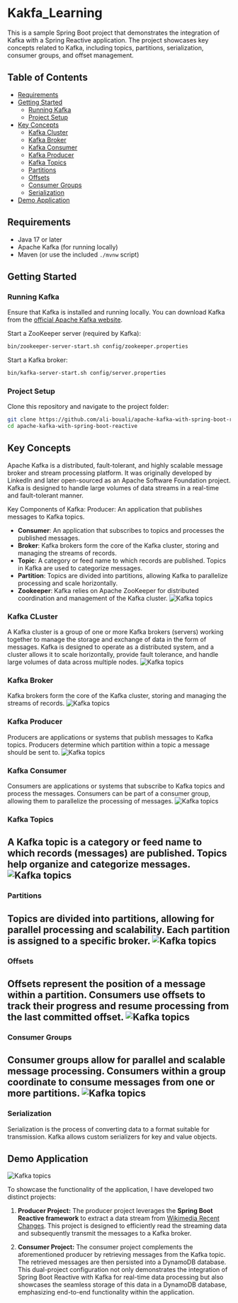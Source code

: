 # Kakfa_Learning

This is a sample Spring Boot project that demonstrates the integration of Kafka with a Spring Reactive application. The project showcases key concepts related to Kafka, including topics, partitions, serialization, consumer groups, and offset management.

## Table of Contents

- [Requirements](#requirements)
- [Getting Started](#getting-started)
    - [Running Kafka](#running-kafka)
    - [Project Setup](#project-setup)
- [Key Concepts](#key-concepts)
    - [Kafka Cluster](#kafka-cluster)
    - [Kafka Broker](#kafka-broker)
    - [Kafka Consumer](#kafka-consumer)
    - [Kafka Producer](#kafka-producer)
    - [Kafka Topics](#kafka-topics)
    - [Partitions](#partitions)
    - [Offsets](#offsets)
    - [Consumer Groups](#consumer-groups)
    - [Serialization](#serialization)
- [Demo Application](#demo-application)


## Requirements

- Java 17 or later
- Apache Kafka (for running locally)
- Maven (or use the included `./mvnw` script)

## Getting Started

### Running Kafka

Ensure that Kafka is installed and running locally. You can download Kafka from the [official Apache Kafka website](https://kafka.apache.org/).

Start a ZooKeeper server (required by Kafka):

```bash
bin/zookeeper-server-start.sh config/zookeeper.properties
```

Start a Kafka broker:
```bash
bin/kafka-server-start.sh config/server.properties
```


### Project Setup

Clone this repository and navigate to the project folder:

```bash
git clone https://github.com/ali-bouali/apache-kafka-with-spring-boot-reactive
cd apache-kafka-with-spring-boot-reactive
```

## Key Concepts

Apache Kafka is a distributed, fault-tolerant, and highly scalable message broker and stream processing platform. It was originally developed by LinkedIn and later open-sourced as an Apache Software Foundation project. Kafka is designed to handle large volumes of data streams in a real-time and fault-tolerant manner.

Key Components of Kafka:
Producer: An application that publishes messages to Kafka topics.

- **Consumer**: An application that subscribes to topics and processes the published messages.
- **Broker**: Kafka brokers form the core of the Kafka cluster, storing and managing the streams of records.
- **Topic**: A category or feed name to which records are published. Topics in Kafka are used to categorize messages.
- **Partition**: Topics are divided into partitions, allowing Kafka to parallelize processing and scale horizontally.
- **Zookeeper**: Kafka relies on Apache ZooKeeper for distributed coordination and management of the Kafka cluster.
  ![Kafka topics](img/kafka_overview.png)

### Kafka CLuster
A Kafka cluster is a group of one or more Kafka brokers (servers) working together to manage the storage and exchange of data in the form of messages. Kafka is designed to operate as a distributed system, and a cluster allows it to scale horizontally, provide fault tolerance, and handle large volumes of data across multiple nodes.
![Kafka topics](img/kafka_cluster.png)

### Kafka Broker
Kafka brokers form the core of the Kafka cluster, storing and managing the streams of records.
![Kafka topics](img/kafka_broker.png)

### Kafka Producer
Producers are applications or systems that publish messages to Kafka topics. Producers determine which partition within a topic a message should be sent to.
![Kafka topics](img/kafka_producer.png)

### Kafka Consumer
Consumers are applications or systems that subscribe to Kafka topics and process the messages. Consumers can be part of a consumer group, allowing them to parallelize the processing of messages.
![Kafka topics](img/kafka_consumer.png)

### Kafka Topics

A Kafka topic is a category or feed name to which records (messages) are published. Topics help organize and categorize messages.
![Kafka topics](img/kafka_topic.png)
---

### Partitions

Topics are divided into partitions, allowing for parallel processing and scalability. Each partition is assigned to a specific broker.
![Kafka topics](img/kafka_partitions.png)
---

### Offsets

Offsets represent the position of a message within a partition. Consumers use offsets to track their progress and resume processing from the last committed offset.
![Kafka topics](img/kafka_offset.png)
---

### Consumer Groups

Consumer groups allow for parallel and scalable message processing. Consumers within a group coordinate to consume messages from one or more partitions.
![Kafka topics](img/kafka_consumer_groups.png)
---

### Serialization

Serialization is the process of converting data to a format suitable for transmission. Kafka allows custom serializers for key and value objects.


## Demo Application

![Kafka topics](img/kafka_demo_application.png)

To showcase the functionality of the application, I have developed two distinct projects:

1. **Producer Project:**
   The producer project leverages the **Spring Boot Reactive framework** to extract a data stream from [Wikimedia Recent Changes](https://stream.wikimedia.org/v2/stream/recentchange). This project is designed to efficiently read the streaming data and subsequently transmit the messages to a Kafka broker.

2. **Consumer Project:**
   The consumer project complements the aforementioned producer by retrieving messages from the Kafka topic. The retrieved messages are then persisted into a DynamoDB database. This dual-project configuration not only demonstrates the integration of Spring Boot Reactive with Kafka for real-time data processing but also showcases the seamless storage of this data in a DynamoDB database, emphasizing end-to-end functionality within the application.


